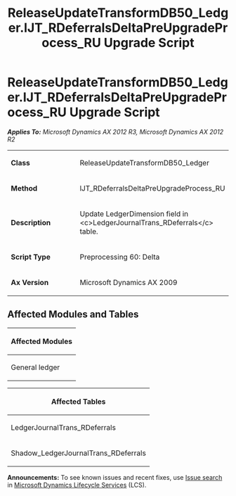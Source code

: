 ﻿---
title: ReleaseUpdateTransformDB50_Ledger.lJT_RDeferralsDeltaPreUpgradeProcess_RU Upgrade Script
TOCTitle: ReleaseUpdateTransformDB50_Ledger.lJT_RDeferralsDeltaPreUpgradeProcess_RU Upgrade Script
ms:assetid: 6d6244fb-77dc-7424-f8ad-d0cb3b54d266
ms:mtpsurl: https://msdn.microsoft.com/en-us/library/JJ685725(v=AX.60)
ms:contentKeyID: 49708926
ms.date: 05/18/2015
mtps_version: v=AX.60
---

# ReleaseUpdateTransformDB50\_Ledger.lJT\_RDeferralsDeltaPreUpgradeProcess\_RU Upgrade Script 


_**Applies To:** Microsoft Dynamics AX 2012 R3, Microsoft Dynamics AX 2012 R2_

<table>
<colgroup>
<col style="width: 50%" />
<col style="width: 50%" />
</colgroup>
<tbody>
<tr class="odd">
<td><p><strong>Class</strong></p></td>
<td><p>ReleaseUpdateTransformDB50_Ledger</p></td>
</tr>
<tr class="even">
<td><p><strong>Method</strong></p></td>
<td><p>lJT_RDeferralsDeltaPreUpgradeProcess_RU</p></td>
</tr>
<tr class="odd">
<td><p><strong>Description</strong></p></td>
<td><p>Update LedgerDimension field in &lt;c&gt;LedgerJournalTrans_RDeferrals&lt;/c&gt; table.</p></td>
</tr>
<tr class="even">
<td><p><strong>Script Type</strong></p></td>
<td><p>Preprocessing 60: Delta</p></td>
</tr>
<tr class="odd">
<td><p><strong>Ax Version</strong></p></td>
<td><p>Microsoft Dynamics AX 2009</p></td>
</tr>
</tbody>
</table>


## Affected Modules and Tables

<table>
<colgroup>
<col style="width: 100%" />
</colgroup>
<thead>
<tr class="header">
<th><p>Affected Modules</p></th>
</tr>
</thead>
<tbody>
<tr class="odd">
<td><p>General ledger</p></td>
</tr>
</tbody>
</table>


<table>
<colgroup>
<col style="width: 100%" />
</colgroup>
<thead>
<tr class="header">
<th><p>Affected Tables</p></th>
</tr>
</thead>
<tbody>
<tr class="odd">
<td><p>LedgerJournalTrans_RDeferrals</p></td>
</tr>
<tr class="even">
<td><p>Shadow_LedgerJournalTrans_RDeferrals</p></td>
</tr>
</tbody>
</table>

  
**Announcements:** To see known issues and recent fixes, use [Issue search](http://go.microsoft.com/fwlink/?linkid=389258) in [Microsoft Dynamics Lifecycle Services](http://go.microsoft.com/fwlink/?linkid=306505) (LCS).

